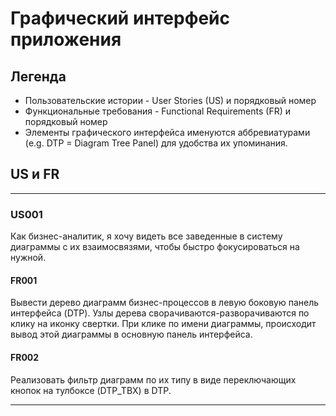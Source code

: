 # Графический интерфейс приложения

## Легенда

- Пользовательские истории - User Stories (US) и порядковый номер
- Функциональные требования - Functional Requirements (FR) и порядковый номер
- Элементы графического интерфейса именуются аббревиатурами (e.g. DTP = Diagram Tree Panel) для удобства их упоминания.

## US и FR
---

### US001
Как бизнес-аналитик, я хочу видеть все заведенные в систему диаграммы с их взаимосвязями, чтобы быстро фокусироваться на нужной.

#### FR001
Вывести дерево диаграмм бизнес-процессов в левую боковую панель интерфейса (DTP). Узлы дерева сворачиваются-разворачиваются по клику на иконку свертки. При клике по имени диаграммы, происходит вывод этой диаграммы в основную панель интерфейса.

#### FR002
Реализовать фильтр диаграмм по их типу в виде переключающих кнопок на тулбоксе (DTP_TBX) в DTP.

---
